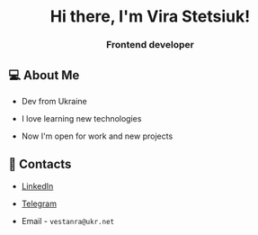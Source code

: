 <h1 align="center">Hi there, I'm Vira Stetsiuk! </h1>

<h3 align="center">Frontend developer</h3>

## 💻 About Me

- Dev from Ukraine

- I love learning new technologies

- Now I'm open for work and new projects 

## 💌 Contacts

- [LinkedIn](https://www.linkedin.com/in/vestanra/)

- [Telegram](https://t.me/vestanra)

- Email - `vestanra@ukr.net`
